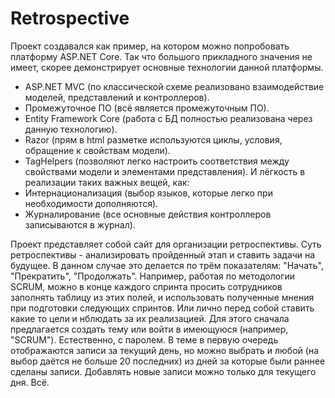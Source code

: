 # Retrospective
Проект создавался как пример, на котором можно попробовать платформу ASP.NET Core.
Так что большого прикладного значения не имеет, скорее демонстрирует основные технологии данной платформы.
- ASP.NET MVC (по классической схеме реализовано взаимодействие моделей, представлений и контроллеров).
- Промежуточное ПО (всё является промежуточным ПО).
- Entity Framework Core (работа с БД полностью реализована через данную технологию).
- Razor (прям в html разметке используются циклы, условия, обращение к свойствам модели).
- TagHelpers (позволяют легко настроить соответствия между свойствами модели и элементами представления).
И лёгкость в реализации таких важных вещей, как:
- Интернационализация (выбор языков, которые легко при необходимости дополняются).
- Журналирование (все основные действия контроллеров записываются в журнал).

Проект представляет собой сайт для организации ретроспективы.
Суть ретроспективы - анализировать пройденный этап и ставить задачи на будущее.
В данном случае это делается по трём показателям: "Начать", "Прекратить", "Продолжать".
Например, работая по методологии SCRUM, можно в конце каждого спринта просить сотрудников заполнять таблицу из этих полей, и использовать полученные мнения при подготовки следующих спринтов.
Или лично перед собой ставить какие то цели и нблюдать за их реализацией.
Для этого сначала предлагается создать тему или войти в имеющуюся (например, "SCRUM"). Естественно, с паролем.
В теме в первую очередь отображаются записи за текущий день, но можно выбрать и любой (на выбор даётся не больше 20 последних) из дней за которые были раннее сделаны записи.
Добавлять новые записи можно только для текущего дня.
Всё.
